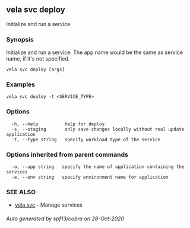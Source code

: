 ## vela svc deploy

Initialize and run a service

### Synopsis

Initialize and run a service. The app name would be the same as service name, if it's not specified.

```
vela svc deploy [args]
```

### Examples

```
vela svc deploy -t <SERVICE_TYPE>
```

### Options

```
  -h, --help          help for deploy
  -s, --staging       only save changes locally without real update application
  -t, --type string   specify workload type of the service
```

### Options inherited from parent commands

```
  -a, --app string   specify the name of application containing the services
  -e, --env string   specify environment name for application
```

### SEE ALSO

* [vela svc](vela_svc.md)	 - Manage services

###### Auto generated by spf13/cobra on 28-Oct-2020
